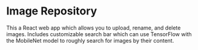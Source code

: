 # Image Repository

This a React web app which allows you to upload, rename, and delete images. Includes customizable search bar which can use TensorFlow with the MobileNet model to roughly search for images by their content.
